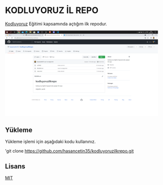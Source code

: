 # KODLUYORUZ İL REPO
[Kodluyoruz](http://kodluyoruz.org) Eğitimi kapsamında açtığım ilk repodur.

![Ekranresmi](https://github.com/hasancetin35/kodluyoruzilkrepo/blob/main/img/ekran.png)




## Yükleme

Yükleme işlemi için aşağıdaki kodu kullanınız. 

'git clone https://github.com/hasancetin35/kodluyoruzilkrepo.git





## Lisans

[MIT](mit.edu)